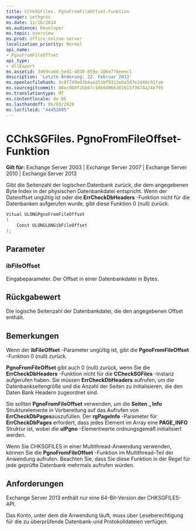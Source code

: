 ```yaml
---
title: CChkSGFiles. PgnoFromFileOffset-Funktion
manager: sethgros
ms.date: 11/16/2014
ms.audience: Developer
ms.topic: overview
ms.prod: office-online-server
localization_priority: Normal
api_name:
- PgnoFromFileOffset
api_type:
- dllExport
ms.assetid: 3d69ca6d-5ed1-4038-859e-106e776eeec1
description: 'Letzte Änderung: 22. Februar 2013'
ms.openlocfilehash: 3c8f749a03b4aa251bf9312eba5d7e2d46c91fae
ms.sourcegitcommit: 88ec988f2bb67c1866d06b361615f3674a24e795
ms.translationtype: MT
ms.contentlocale: de-DE
ms.lasthandoff: 06/03/2020
ms.locfileid: "44452895"
---
```

# <a name="cchksgfilespgnofromfileoffset-function"></a>CChkSGFiles. PgnoFromFileOffset-Funktion

**Gilt für:** Exchange Server 2003 | Exchange Server 2007 | Exchange Server 2010 | Exchange Server 2013
  
Gibt die Seitenzahl der logischen Datenbank zurück, die dem angegebenen Byte Index in der physischen Datenbankdatei entspricht. Wenn der Dateioffset ungültig ist oder die **ErrCheckDbHeaders** -Funktion nicht für die Datenbanken aufgerufen wurde, gibt diese Funktion 0 (null) zurück. 
  
```cs
Vitual ULONGPgnoFromFileOffset  
(
    Const ULONGLONGibFileOffset
);

```

## <a name="parameters"></a>Parameter

### <a name="ibfileoffset"></a>ibFileOffset
  
Eingabeparameter. Der Offset in einer Datenbankdatei in Bytes.
    
## <a name="return-value"></a>Rückgabewert

Die logische Seitenzahl der Datenbankdatei, die den angegebenen Offset enthält.
  
## <a name="remarks"></a>Bemerkungen

Wenn der **ibFileOffset** -Parameter ungültig ist, gibt die **PgnoFromFileOffset** -Funktion 0 (null) zurück. 
  
**PgnoFromFileOffset** gibt auch 0 (null) zurück, wenn Sie die **ErrCheckDbHeaders** -Funktion nicht für die **CCheckSGFiles** -Instanz aufgerufen haben. Sie müssen **ErrCheckDbHeaders** aufrufen, um die Datenbankseitengröße und die Anzahl der Seiten zu initialisieren, die den Daten Bank Headern zugeordnet sind. 
  
Sie sollten **PgnoFromFileOffset** verwenden, um die **Seiten \_ Info** Strukturelemente in Vorbereitung auf das Aufrufen von **ErrCheckDbPages**auszufüllen. Der **rgPageInfo** -Parameter für **ErrCheckDbPages** erfordert, dass jedes Element im Array eine **PAGE_INFO** Struktur ist, wobei die **ulPgno** -Elementwerte ordnungsgemäß initialisiert werden. 
  
Wenn Sie CHKSGFILES in einer Multithread-Anwendung verwenden, können Sie die **PgnoFromFileOffset** -Funktion im Multithread-Teil der Anwendung aufrufen. Beachten Sie, dass Sie diese Funktion in der Regel für jede geprüfte Datenbank mehrmals aufrufen würden. 
  
## <a name="requirements"></a>Anforderungen

Exchange Server 2013 enthält nur eine 64-Bit-Version der CHKSGFILES-API.
  
Das Konto, unter dem die Anwendung läuft, muss über Leseberechtigung für die zu überprüfende Datenbank-und Protokolldateien verfügen.
  

